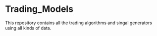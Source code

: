 # Trading_Models
This repository contains all the trading algorithms and singal generators using all kinds of data.
